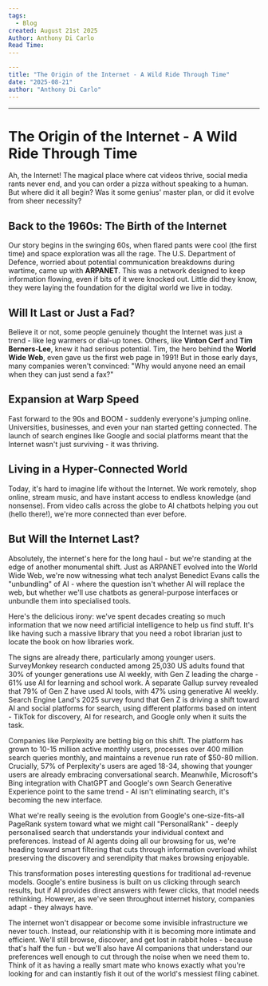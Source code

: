 ```yaml
---
tags:
  - Blog
created: August 21st 2025
Author: Anthony Di Carlo
Read Time:
---
```


```yaml
---
title: "The Origin of the Internet - A Wild Ride Through Time"
date: "2025-08-21"
author: "Anthony Di Carlo"
---
```


---
# The Origin of the Internet - A Wild Ride Through Time

Ah, the Internet! The magical place where cat videos thrive, social media rants never end, and you can order a pizza without speaking to a human. But where did it all begin? Was it some genius' master plan, or did it evolve from sheer necessity?

## Back to the 1960s: The Birth of the Internet

Our story begins in the swinging 60s, when flared pants were cool (the first time) and space exploration was all the rage. The U.S. Department of Defence, worried about potential communication breakdowns during wartime, came up with **ARPANET**. This was a network designed to keep information flowing, even if bits of it were knocked out. Little did they know, they were laying the foundation for the digital world we live in today.

## Will It Last or Just a Fad?

Believe it or not, some people genuinely thought the Internet was just a trend - like leg warmers or dial-up tones. Others, like **Vinton Cerf** and **Tim Berners-Lee**, knew it had serious potential. Tim, the hero behind the **World Wide Web**, even gave us the first web page in 1991! But in those early days, many companies weren't convinced: "Why would anyone need an email when they can just send a fax?"

## Expansion at Warp Speed

Fast forward to the 90s and BOOM - suddenly everyone's jumping online. Universities, businesses, and even your nan started getting connected. The launch of search engines like Google and social platforms meant that the Internet wasn't just surviving - it was thriving.

## Living in a Hyper-Connected World

Today, it's hard to imagine life without the Internet. We work remotely, shop online, stream music, and have instant access to endless knowledge (and nonsense). From video calls across the globe to AI chatbots helping you out (hello there!), we're more connected than ever before.

## But Will the Internet Last?

Absolutely, the internet's here for the long haul - but we're standing at the edge of another monumental shift. Just as ARPANET evolved into the World Wide Web, we're now witnessing what tech analyst Benedict Evans calls the "unbundling" of AI - where the question isn't whether AI will replace the web, but whether we'll use chatbots as general-purpose interfaces or unbundle them into specialised tools.

Here's the delicious irony: we've spent decades creating so much information that we now need artificial intelligence to help us find stuff. It's like having such a massive library that you need a robot librarian just to locate the book on how libraries work.

The signs are already there, particularly among younger users. SurveyMonkey research conducted among 25,030 US adults found that 30% of younger generations use AI weekly, with Gen Z leading the charge - 61% use AI for learning and school work. A separate Gallup survey revealed that 79% of Gen Z have used AI tools, with 47% using generative AI weekly. Search Engine Land's 2025 survey found that Gen Z is driving a shift toward AI and social platforms for search, using different platforms based on intent - TikTok for discovery, AI for research, and Google only when it suits the task.

Companies like Perplexity are betting big on this shift. The platform has grown to 10-15 million active monthly users, processes over 400 million search queries monthly, and maintains a revenue run rate of $50-80 million. Crucially, 57% of Perplexity's users are aged 18-34, showing that younger users are already embracing conversational search. Meanwhile, Microsoft's Bing integration with ChatGPT and Google's own Search Generative Experience point to the same trend - AI isn't eliminating search, it's becoming the new interface.

What we're really seeing is the evolution from Google's one-size-fits-all PageRank system toward what we might call "PersonalRank" - deeply personalised search that understands your individual context and preferences. Instead of AI agents doing all our browsing for us, we're heading toward smart filtering that cuts through information overload whilst preserving the discovery and serendipity that makes browsing enjoyable.

This transformation poses interesting questions for traditional ad-revenue models. Google's entire business is built on us clicking through search results, but if AI provides direct answers with fewer clicks, that model needs rethinking. However, as we've seen throughout internet history, companies adapt - they always have.

The internet won't disappear or become some invisible infrastructure we never touch. Instead, our relationship with it is becoming more intimate and efficient. We'll still browse, discover, and get lost in rabbit holes - because that's half the fun - but we'll also have AI companions that understand our preferences well enough to cut through the noise when we need them to. Think of it as having a really smart mate who knows exactly what you're looking for and can instantly fish it out of the world's messiest filing cabinet. 

